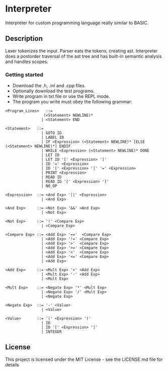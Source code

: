 # Interpreter

Interpreter for custom programming language really similar to BASIC.

## Description

Lexer tokenizes the input. 
Parser eats the tokens, creating ast.
Interpreter does a postorder traversal of the ast tree and has built-in semantic analysis and handles scopes.

### Getting started

* Download the .h, .inl and .cpp files.
* Optionally download the test programs.
* Write program in txt file or use the REPL mode.
* The program you write must obey the following grammar:
```
<Program_Lines>   ::= 
                 (<Statement> NEWLINE)*
                | <Statement> END

<Statement>   ::= 
                | GOTO ID
                | LABEL ID 
                | IF <Expression> (<Statement> NEWLINE)* [ELSE (<Statement> NEWLINE)*] ENDIF
                | WHILE <Expression> (<Statement> NEWLINE)* DONE     
                | LET ID
                | LET ID '[' <Expression> ']'
                | ID '=' <Expression>
                | ID '[' <Expression> ']' '=' <Expression>
                | PRINT <Expression> 
                | READ ID
                | READ ID '[' <Expression> ']'
                | NO_OP

<Expression>  ::= <And Exp> '||' <Expression> 
                | <And Exp> 

<And Exp>     ::= <Not Exp> '&&' <And Exp> 
                | <Not Exp> 
 
<Not Exp>     ::= '!' <Compare Exp> 
                | <Compare Exp> 

<Compare Exp> ::= <Add Exp> '=='  <Compare Exp> 
                | <Add Exp> '!=' <Compare Exp> 
                | <Add Exp> '>'  <Compare Exp> 
                | <Add Exp> '>=' <Compare Exp> 
                | <Add Exp> '<'  <Compare Exp> 
                | <Add Exp> '<=' <Compare Exp> 
                | <Add Exp> 

<Add Exp>     ::= <Mult Exp> '+' <Add Exp> 
                | <Mult Exp> '-' <Add Exp> 
                | <Mult Exp> 

<Mult Exp>    ::= <Negate Exp> '*' <Mult Exp> 
                | <Negate Exp> '/' <Mult Exp> 
                | <Negate Exp> 

<Negate Exp>  ::= '-' <Value> 
                | <Value> 

<Value>       ::= '(' <Expression> ')'
                | ID 
                | ID '[' <Expression> ']'
                | INTEGER
```

## License

This project is licensed under the MIT License - see the LICENSE.md file for details

